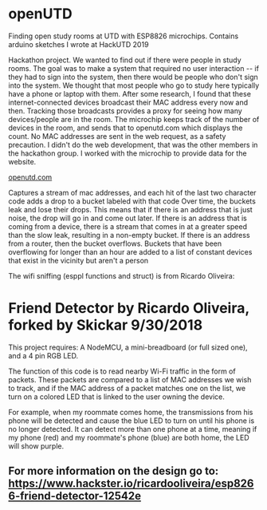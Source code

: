 # openUTD
Finding open study rooms at UTD with ESP8826 microchips. Contains arduino sketches I wrote at HackUTD 2019

Hackathon project. We wanted to find out if there were people in study rooms. The goal was to make a system that required no user interaction -- if they had to sign into the system, then there would be people who don't sign into the system.
We thought that most people who go to study here typically have a phone or laptop with them. After some research, I found that these internet-connected devices broadcast their MAC address every now and then.
Tracking those broadcasts provides a proxy for seeing how many devices/people are in the room.
The microchip keeps track of the number of devices in the room, and sends that to openutd.com which displays the count.
No MAC addresses are sent in the web request, as a safety precaution. I didn't do the web development, that was the other members in the hackathon group. I worked with the microchip to provide data for the website.

[openutd.com](https://openutd.com "Our Website!")

Captures a stream of mac addresses, and each hit of the last two character code adds a drop to a bucket labeled with that code
Over time, the buckets leak and lose their drops. This means that if there is an address that is just noise, the drop will go in and come out later.
If there is an address that is coming from a device, there is a stream that comes in at a greater speed than the slow leak, resulting in a non-empty bucket.
If there is an address from a router, then the bucket overflows. Buckets that have been overflowing for longer than an hour are added to a list of constant devices that exist in the vicinity but aren't a person


The wifi sniffing (esppl functions and struct) is from Ricardo Oliveira:
# Friend Detector by Ricardo Oliveira, forked by Skickar 9/30/2018

This project requires: A NodeMCU, a mini-breadboard (or full sized one), and a 4 pin RGB LED. 

 The function of this code is to read nearby Wi-Fi traffic in the form of packets. These packets are compared to a list of MAC addresses we wish to track, and if the MAC address of a packet matches one on the list, we turn on a colored LED that is linked to the user owning the device. 

 For example, when my roommate comes home, the	transmissions from his phone will be detected and cause the blue LED to turn on until his phone is no longer detected. It can detect more than one phone at a time, meaning if my phone (red) and my roommate's phone (blue) are both home, the LED will show purple. 

## For more information on the design go to: https://www.hackster.io/ricardooliveira/esp8266-friend-detector-12542e


